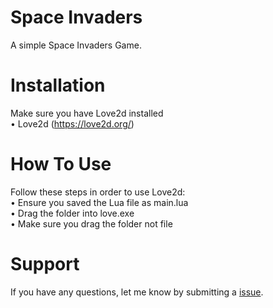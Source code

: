 # Space Invaders

A simple Space Invaders Game. 

# Installation 
Make sure you have Love2d installed </br>
• Love2d (https://love2d.org/) </br>

# How To Use
Follow these steps in order to use Love2d:</br>
• Ensure you saved the Lua file as main.lua </br>
• Drag the folder into love.exe </br>
• Make sure you drag the folder not file </br>


# Support 
If you have any questions, let me know by submitting a [issue](https://github.com/SaladBBQ/Space-Invaders/issues).
